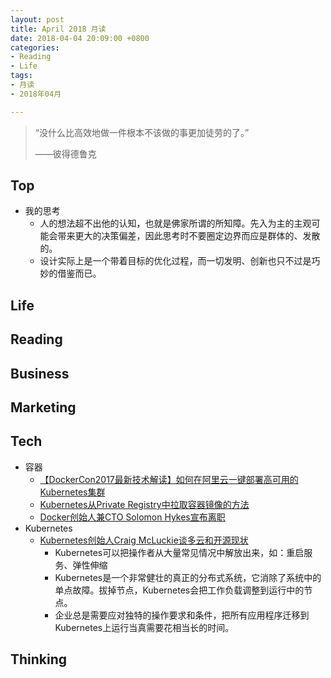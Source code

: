 ```yaml
---
layout: post
title: April 2018 月读
date: 2018-04-04 20:09:00 +0800
categories:
- Reading
- Life
tags:
- 月读
- 2018年04月

---
```


<blockquote class="blockquote-center">
<p>“没什么比高效地做一件根本不该做的事更加徒劳的了。”</p>
<p>——彼得德鲁克</p>
</blockquote>

## Top

- 我的思考
	- 人的想法超不出他的认知，也就是佛家所谓的所知障。先入为主的主观可能会带来更大的决策偏差，因此思考时不要圈定边界而应是群体的、发散的。
	- 设计实际上是一个带着目标的优化过程，而一切发明、创新也只不过是巧妙的借鉴而已。


## Life


## Reading


## Business

## Marketing


## Tech

- 容器
	- [【DockerCon2017最新技术解读】如何在阿里云一键部署高可用的Kubernetes集群](https://yq.aliyun.com/articles/91379)
	- [Kubernetes从Private Registry中拉取容器镜像的方法](https://tonybai.com/2016/11/16/how-to-pull-images-from-private-registry-on-kubernetes-cluster/)
	- [Docker创始人兼CTO Solomon Hykes宣布离职](https://mp.weixin.qq.com/s?__biz=MzIzNjUxMzk2NQ==&mid=2247486049&idx=1&sn=f151a6d1137f759e7f8a7616b6504580)
- Kubernetes
	- [Kubernetes创始人Craig McLuckie谈多云和开源现状](http://www.infoq.com/cn/news/2018/04/kubernetes-mcluckie)
		- Kubernetes可以把操作者从大量常见情况中解放出来，如：重启服务、弹性伸缩
		- Kubernetes是一个非常健壮的真正的分布式系统，它消除了系统中的单点故障。拔掉节点，Kubernetes会把工作负载调整到运行中的节点。
		- 企业总是需要应对独特的操作要求和条件，把所有应用程序迁移到Kubernetes上运行当真需要花相当长的时间。


## Thinking


